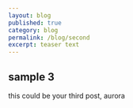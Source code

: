 ```yaml
---
layout: blog
published: true
category: blog
permalink: /blog/second
excerpt: teaser text
---
```


## sample 3

this could be your third post, aurora
